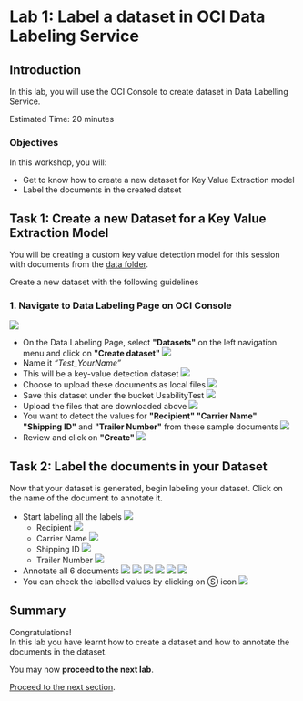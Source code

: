 # Lab 1: Label a dataset in OCI Data Labeling Service
## Introduction

In this lab, you will use the OCI Console to create dataset in Data Labelling Service.

Estimated Time: 20 minutes


### Objectives

In this workshop, you will:

* Get to know how to create a new dataset for Key Value Extraction model 
* Label the documents in the created datset

## **Task 1:** Create a new Dataset for a Key Value Extraction Model

You will be creating a custom key value detection model for this session with documents from the [data folder](./data).

Create a new dataset with the following guidelines
### 1. Navigate to **Data Labeling Page** on OCI Console

![](./images/dataset1.PNG)

* On the Data Labeling Page, select **"Datasets"** on the left navigation menu and click on **"Create dataset"**
![](./images/dataset2.PNG)
* Name it _“Test_YourName”_
* This will be a key-value detection dataset
![](./images/dataset3.PNG)
* Choose to upload these documents as local files
![](./images/dataset4.PNG)
* Save this dataset under the bucket UsabilityTest
![](./images/dataset5.PNG)
* Upload the files that are downloaded above
![](./images/dataset6.PNG)
* You want to detect the values for **"Recipient" "Carrier Name" "Shipping ID"** and **"Trailer Number"** from these sample documents
![](./images/dataset7.PNG)
* Review and click on **"Create"**
![](./images/dataset8.PNG)
## **Task 2:** Label the documents in your Dataset

Now that your dataset is generated, begin labeling your dataset. Click on the name of the document to annotate it.

* Start labeling all the labels
![](./images/label1.PNG)
  * Recipient
![](./images/label2.PNG)
  * Carrier Name
![](./images/label3.PNG)
  * Shipping ID
![](./images/label4.PNG)
  * Trailer Number
![](./images/label5.PNG)
* Annotate all 6 documents
![](./images/label6.PNG)
![](./images/label7.PNG)
![](./images/label8.PNG)
![](./images/label9.PNG)
![](./images/label10.PNG)
![](./custom_kv_labsimages/label11.PNG)
* You can check the labelled values by clicking on Ⓢ icon
![](./images/label12.PNG)
## **Summary**

Congratulations! </br>
In this lab you have learnt how to create a dataset and how to annotate the documents in the dataset.

You may now **proceed to the next lab**.

[Proceed to the next section](./lab-02-model_training.md).
